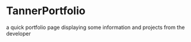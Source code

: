 # TannerPortfolio
a quick portfolio page displaying some information and projects from the developer
